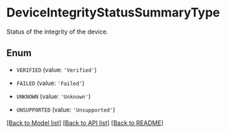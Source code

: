 # DeviceIntegrityStatusSummaryType

Status of the integrity of the device.

## Enum

* `VERIFIED` (value: `'Verified'`)

* `FAILED` (value: `'Failed'`)

* `UNKNOWN` (value: `'Unknown'`)

* `UNSUPPORTED` (value: `'Unsupported'`)

[[Back to Model list]](../README.md#documentation-for-models) [[Back to API list]](../README.md#documentation-for-api-endpoints) [[Back to README]](../README.md)


